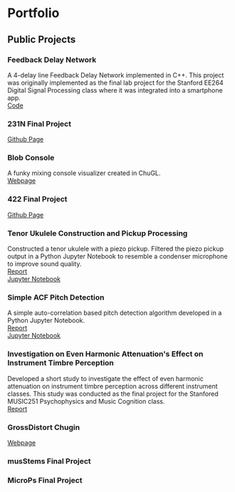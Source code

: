 # Portfolio

## Public Projects

### Feedback Delay Network
A 4-delay line Feedback Delay Network implemented in C++. This project was originally implemented as the final lab project for the Stanford EE264 Digital Signal Processing class where it was integrated into a smartphone app. \
[Code](https://github.com/rwroblewsk/rwroblewsk.github.io/tree/main/fdn) 

### 231N Final Project
[Github Page](https://github.com/lokibler/231N_final)

### Blob Console
A funky mixing console visualizer created in ChuGL. \
[Webpage](https://ccrma.stanford.edu/~rwroblew/256A/hw4/)

### 422 Final Project
[Github Page](https://github.com/rwroblewsk/422_Final_Project)

### Tenor Ukulele Construction and Pickup Processing
Constructed a tenor ukulele with a piezo pickup. Filtered the piezo pickup output in a Python Jupyter Notebook to resemble a condenser microphone to improve sound quality. \
[Report](https://github.com/rwroblewsk/rwroblewsk.github.io/blob/main/ukulele/Music158_258D_Final_Project_Report.pdf) \
[Jupyter Notebook](https://github.com/rwroblewsk/rwroblewsk.github.io/blob/main/ukulele/Final%20Project.ipynb)

### Simple ACF Pitch Detection
A simple auto-correlation based pitch detection algorithm developed in a Python Jupyter Notebook. \
[Report](https://github.com/rwroblewsk/rwroblewsk.github.io/blob/main/pitch_detection/424%20Report.docx) \
[Jupyter Notebook](https://github.com/rwroblewsk/rwroblewsk.github.io/blob/main/pitch_detection/424%20Final%20Project.ipynb)


### Investigation on Even Harmonic Attenuation's Effect on Instrument Timbre Perception
Developed a short study to investigate the effect of even harmonic attenuation on instrument timbre perception across different instrument classes. This study was conducted as the final project for the Stanfored MUSIC251 Psychophysics and Music Cognition class. \
[Report](https://github.com/rwroblewsk/rwroblewsk.github.io/blob/main/timbre_study/Music251_FinalProjectReport.pdf)

### GrossDistort Chugin
[Webpage](https://ccrma.stanford.edu/~rwroblew/220a/fp/index.html)

### musStems Final Project

### MicroPs Final Project
